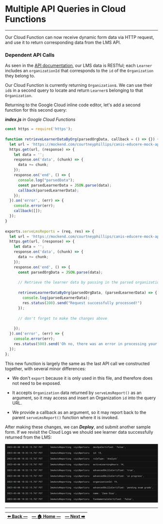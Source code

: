 # Multiple API Queries in Cloud Functions
---

Our Cloud Function can now receive dynamic form data via HTTP request, and use it to return  corresponding data from the LMS API.

### Dependent API Calls

As seen in the [API documentation](https://github.com/courtneyphillips/canis-educere-mock-api), our LMS data is RESTful; each `Learner` includes an `organizationId` that corresponds to the `id` of the `Organization` they belong to.

Our Cloud Function is currently returning `Organization`s. We can use their `id`s in a second query to locate and return `Learner`s belonging to that `Organization`.

Returning to the Google Cloud inline code editor, let's add a second function for this second query:

_**index.js** in Google Cloud Functions_
```JavaScript
const https = require('https');

function retrieveLearnerDataByOrg(parsedOrgData, callback = () => {}) {
  let url = 'https://mockend.com/courtneyphillips/canis-educere-mock-api/learner?orgId_eq=' + encodeURIComponent(parsedOrgData[0].id);
  https.get(url, (response) => {
    let data = '';
    response.on('data', (chunk) => {
      data += chunk;
    });
    response.on('end', () => {
      console.log("parsedData");
      const parsedLearnerData = JSON.parse(data);
      callback(parsedLearnerData);
    });
  }).on('error', (err) => {
    console.error(err);
    callback([]);
  });
}

exports.serveLmsReports = (req, res) => {
  let url = 'https://mockend.com/courtneyphillips/canis-educere-mock-api/organization?companyName_eq=' + encodeURIComponent(req.body.orgName);
  https.get(url, (response) => {
    let data = '';
    response.on('data', (chunk) => {
      data += chunk;
    });
    response.on('end', () => {
      const parsedOrgData = JSON.parse(data);

      // Retrieve the learner data by passing in the parsed organization data and a callback function that will receive the parsed learner data

      retrieveLearnerDataByOrg(parsedOrgData, (parsedLearnerData) => {
        console.log(parsedLearnerData);
        res.status(200).send("Request successfully processed!")
      });

      // don't forget to make the changes above

    });
  }).on('error', (err) => {
    console.error(err);
    res.status(500).send('Oh no, there was an error in processing your request. Check Logs for GCP and Apps Scripts.');
  });
};
```

This new function is largely the same as the last API call we constructed together, with several minor differences:

- We don't `export` because it is only used in this file, and therefore does not need to be exposed.

- It accepts `Organization` data returned by `serveLmsReport()` as an argument, so it may access and insert an Organization `id` into the query URL.

- We provide a callback as an argument, so it may report back to the parent `serveLmsReport()` function where it is invoked.

After making these changes, we can **_Deploy_**, and submit another sample form. If we revisit the Cloud Logs we should see learner data successfully returned from the LMS: 

![learner data in GCP logs](../assets/images/learner_data_in_gcp.png)

---

| [⬅️  Back —](./4.0_querying_an_api_from_cloud_functions.md) | [— 🏠 Home —](https://github.com/courtneyphillips/project-canis-educere) | [— Next  ➡️](./5.0_setting_up_sendgrid.md) |
| --- | --- | --- |
